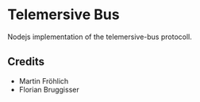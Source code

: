 # Telemersive Bus

Nodejs implementation of the telemersive-bus protocoll.

## Credits

- Martin Fröhlich
- Florian Bruggisser
